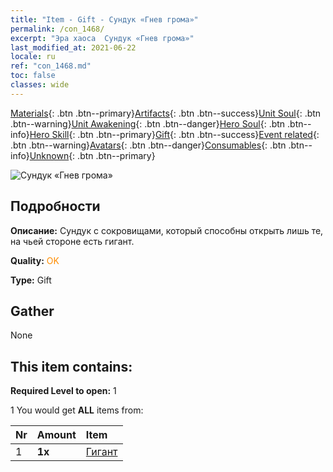```yaml
---
title: "Item - Gift - Сундук «Гнев грома»"
permalink: /con_1468/
excerpt: "Эра хаоса  Сундук «Гнев грома»"
last_modified_at: 2021-06-22
locale: ru
ref: "con_1468.md"
toc: false
classes: wide
---
```

 [Materials](/ItemsRU/){: .btn .btn--primary}[Artifacts](/ItemsRU/Artifacts/){: .btn .btn--success}[Unit Soul](/ItemsRU/UnitSoul/){: .btn .btn--warning}[Unit Awakening](/ItemsRU/UnitAwakening/){: .btn .btn--danger}[Hero Soul](/ItemsRU/HeroSoul/){: .btn .btn--info}[Hero Skill](/ItemsRU/HeroSkill/){: .btn .btn--primary}[Gift](/ItemsRU/Gift/){: .btn .btn--success}[Event related](/ItemsRU/Events/){: .btn .btn--warning}[Avatars](/ItemsRU/Avatars/){: .btn .btn--danger}[Consumables](/ItemsRU/Consumables/){: .btn .btn--info}[Unknown](/ItemsRU/Unknown/){: .btn .btn--primary}

 ![Сундук «Гнев грома»](/images/t/i_907082.png)

## Подробности
 **Описание:** Сундук с сокровищами, который способны открыть лишь те, на чьей стороне есть гигант.

 **Quality:** <span style="color: #FF8C00">OK</span>

 **Type:** Gift

## Gather

  None

## This item contains:

 **Required Level to open:** 1

 1 You would get **ALL** items  from:

  | Nr | Amount |     Item    |
  |:---|:-------|:------------|
  | 1 |  **1x** | [Гигант](/ItemsRU/unt_241/) |  | 
